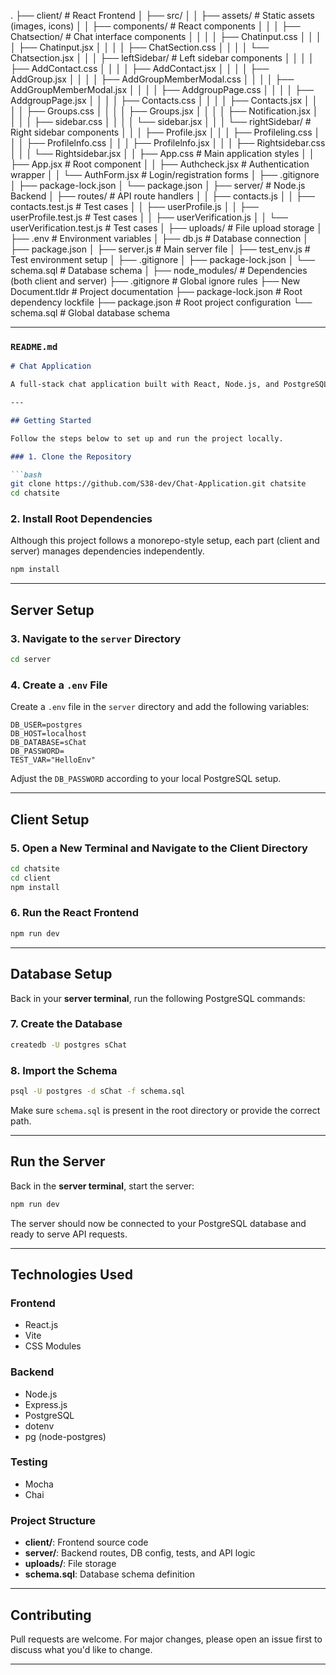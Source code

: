 .
├── client/                          # React Frontend
│   ├── src/
│   │   ├── assets/                  # Static assets (images, icons)
│   │   ├── components/              # React components
│   │   │   ├── Chatsection/         # Chat interface components
│   │   │   │   ├── Chatinput.css
│   │   │   │   ├── Chatinput.jsx
│   │   │   │   ├── ChatSection.css
│   │   │   │   └── Chatsection.jsx
│   │   │   ├── leftSidebar/         # Left sidebar components
│   │   │   │   ├── AddContact.css
│   │   │   │   ├── AddContact.jsx
│   │   │   │   ├── AddGroup.jsx
│   │   │   │   ├── AddGroupMemberModal.css
│   │   │   │   ├── AddGroupMemberModal.jsx
│   │   │   │   ├── AddgroupPage.css
│   │   │   │   ├── AddgroupPage.jsx
│   │   │   │   ├── Contacts.css
│   │   │   │   ├── Contacts.jsx
│   │   │   │   ├── Groups.css
│   │   │   │   ├── Groups.jsx
│   │   │   │   ├── Notification.jsx
│   │   │   │   ├── sidebar.css
│   │   │   │   └── sidebar.jsx
│   │   │   └── rightSidebar/        # Right sidebar components
│   │   │       ├── Profile.jsx
│   │   │       ├── Profileling.css
│   │   │       ├── Profilelnfo.css
│   │   │       ├── Profilelnfo.jsx
│   │   │       ├── Rightsidebar.css
│   │   │       └── Rightsidebar.jsx
│   │   ├── App.css                  # Main application styles
│   │   ├── App.jsx                  # Root component
│   │   ├── Authcheck.jsx            # Authentication wrapper
│   │   └── AuthForm.jsx             # Login/registration forms
│   ├── .gitignore
│   ├── package-lock.json
│   └── package.json
│
├── server/                          # Node.js Backend
│   ├── routes/                      # API route handlers
│   │   ├── contacts.js
│   │   ├── contacts.test.js         # Test cases
│   │   ├── userProfile.js
│   │   ├── userProfile.test.js      # Test cases
│   │   ├── userVerification.js
│   │   └── userVerification.test.js # Test cases
│   ├── uploads/                     # File upload storage
│   ├── .env                         # Environment variables
│   ├── db.js                        # Database connection
│   ├── package.json
│   ├── server.js                    # Main server file
│   ├── test_env.js                  # Test environment setup
│   ├── .gitignore
│   ├── package-lock.json
│   └── schema.sql                   # Database schema
│
├── node_modules/                    # Dependencies (both client and server)
├── .gitignore                       # Global ignore rules
├── New Document.tldr                # Project documentation
├── package-lock.json                # Root dependency lockfile
├── package.json                     # Root project configuration
└── schema.sql                       # Global database schema


---

### `README.md`

````markdown
# Chat Application

A full-stack chat application built with React, Node.js, and PostgreSQL, featuring group and contact-based messaging functionality. This project includes a client-side built using React and a backend API developed with Express.

---

## Getting Started

Follow the steps below to set up and run the project locally.

### 1. Clone the Repository

```bash
git clone https://github.com/S38-dev/Chat-Application.git chatsite
cd chatsite
````

### 2. Install Root Dependencies

Although this project follows a monorepo-style setup, each part (client and server) manages dependencies independently.

```bash
npm install
```

---

## Server Setup

### 3. Navigate to the `server` Directory

```bash
cd server
```

### 4. Create a `.env` File

Create a `.env` file in the `server` directory and add the following variables:

```env
DB_USER=postgres
DB_HOST=localhost
DB_DATABASE=sChat
DB_PASSWORD=
TEST_VAR="HelloEnv"
```

Adjust the `DB_PASSWORD` according to your local PostgreSQL setup.

---

## Client Setup

### 5. Open a New Terminal and Navigate to the Client Directory

```bash
cd chatsite
cd client
npm install
```

### 6. Run the React Frontend

```bash
npm run dev
```

---

## Database Setup

Back in your **server terminal**, run the following PostgreSQL commands:

### 7. Create the Database

```bash
createdb -U postgres sChat
```

### 8. Import the Schema

```bash
psql -U postgres -d sChat -f schema.sql
```

Make sure `schema.sql` is present in the root directory or provide the correct path.

---

## Run the Server

Back in the **server terminal**, start the server:

```bash
npm run dev
```

The server should now be connected to your PostgreSQL database and ready to serve API requests.

---

## Technologies Used

### Frontend

* React.js
* Vite
* CSS Modules

### Backend

* Node.js
* Express.js
* PostgreSQL
* dotenv
* pg (node-postgres)

### Testing

* Mocha
* Chai

### Project Structure

* **client/**: Frontend source code
* **server/**: Backend routes, DB config, tests, and API logic
* **uploads/**: File storage
* **schema.sql**: Database schema definition

---

## Contributing

Pull requests are welcome. For major changes, please open an issue first to discuss what you'd like to change.

---


